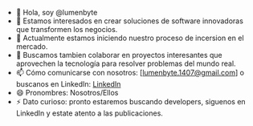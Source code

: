 - 👋 Hola, soy @lumenbyte
- 👀 Estamos interesados en crear soluciones de software innovadoras que transformen los negocios.
- 🌱 Actualmente estamos iniciendo nuestro proceso de incersion en el mercado.
- 💞️ Buscamos tambien colaborar en proyectos interesantes que aprovechen la tecnología para resolver problemas del mundo real.
- 📫 Cómo comunicarse con nosotros: [lumenbyte.1407@gmail.com] o buscanos en LinkedIn: [LinkedIn](https://www.linkedin.com/company/104292223/admin/feed/posts/)
- 😄 Pronombres: Nosotros/Ellos
- ⚡ Dato curioso: pronto estaremos buscando developers, siguenos en LinkedIn y estate atento a las publicaciones.
